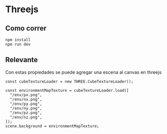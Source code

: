 # Threejs

## Como correr 

```
npm install 
npm run dev
```

## Relevante 
Con estas propiedades se puede agregar una escena al canvas en threejs

```
const cubeTextureLoader = new THREE.CubeTextureLoader();

const environmentMapTexture = cubeTextureLoader.load([
  "/env/px.png",
  "/env/nx.png",
  "/env/py.png",
  "/env/ny.png",
  "/env/pz.png",
  "/env/nz.png",
]);
scene.background = environmentMapTexture;
```


